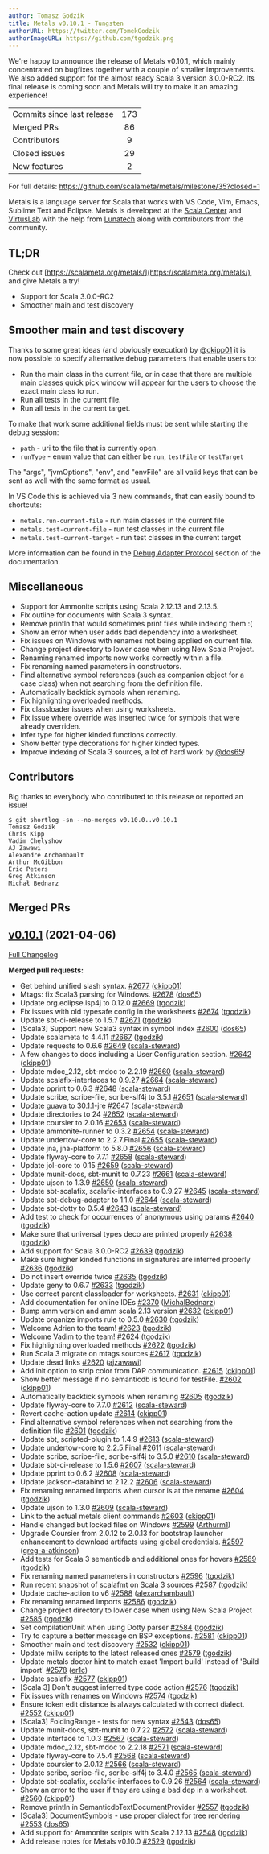 ```yaml
---
author: Tomasz Godzik
title: Metals v0.10.1 - Tungsten
authorURL: https://twitter.com/TomekGodzik
authorImageURL: https://github.com/tgodzik.png
---
```


We're happy to announce the release of Metals v0.10.1, which mainly concentrated
on bugfixes together with a couple of smaller improvements. We also added
support for the almost ready Scala 3 version 3.0.0-RC2. Its final release is
coming soon and Metals will try to make it an amazing experience!

<table>
<tbody>
  <tr>
    <td>Commits since last release</td>
    <td align="center">173</td>
  </tr>
  <tr>
    <td>Merged PRs</td>
    <td align="center">86</td>
  </tr>
    <tr>
    <td>Contributors</td>
    <td align="center">9</td>
  </tr>
  <tr>
    <td>Closed issues</td>
    <td align="center">29</td>
  </tr>
  <tr>
    <td>New features</td>
    <td align="center">2</td>
  </tr>
</tbody>
</table>

For full details: https://github.com/scalameta/metals/milestone/35?closed=1

Metals is a language server for Scala that works with VS Code, Vim, Emacs,
Sublime Text and Eclipse. Metals is developed at the
[Scala Center](https://scala.epfl.ch/) and [VirtusLab](https://virtuslab.com)
with the help from [Lunatech](https://lunatech.com) along with contributors from
the community.

## TL;DR

Check out [https://scalameta.org/metals/](https://scalameta.org/metals/), and
give Metals a try!

- Support for Scala 3.0.0-RC2
- Smoother main and test discovery

## Smoother main and test discovery

Thanks to some great ideas (and obviously execution) by
[@ckipp01](https://github.com/ckipp01) it is now possible to specify alternative
debug parameters that enable users to:

- Run the main class in the current file, or in case that there are multiple
  main classes quick pick window will appear for the users to choose the exact
  main class to run.
- Run all tests in the current file.
- Run all tests in the current target.

To make that work some additional fields must be sent while starting the debug
session:

- `path` - uri to the file that is currently open.
- `runType` - enum value that can either be `run`, `testFile` or `testTarget`

The "args", "jvmOptions", "env", and "envFile" are all valid keys that can be
sent as well with the same format as usual.

In VS Code this is achieved via 3 new commands, that can easily bound to
shortcuts:

- `metals.run-current-file` - run main classes in the current file
- `metals.test-current-file` - run test classes in the current file
- `metals.test-current-target` - run test classes in the current target

More information can be found in the
[Debug Adapter Protocol](https://scalameta.org/metals/docs/integrations/debug-adapter-protocol#how-to-add-support-for-debugging-in-my-editor)
section of the documentation.

## Miscellaneous

- Support for Ammonite scripts using Scala 2.12.13 and 2.13.5.
- Fix outline for documents with Scala 3 syntax.
- Remove println that would sometimes print files while indexing them :(
- Show an error when user adds bad dependency into a worksheet.
- Fix issues on Windows with renames not being applied on current file.
- Change project directory to lower case when using New Scala Project.
- Renaming renamed imports now works correctly within a file.
- Fix renaming named parameters in constructors.
- Find alternative symbol references (such as companion object for a case class)
  when not searching from the definition file.
- Automatically backtick symbols when renaming.
- Fix highlighting overloaded methods.
- Fix classloader issues when using worksheets.
- Fix issue where override was inserted twice for symbols that were already
  overriden.
- Infer type for higher kinded functions correctly.
- Show better type decorations for higher kinded types.
- Improve indexing of Scala 3 sources, a lot of hard work by
  [@dos65](https://github.com/dos65)!

## Contributors

Big thanks to everybody who contributed to this release or reported an issue!

```
$ git shortlog -sn --no-merges v0.10.0..v0.10.1
Tomasz Godzik
Chris Kipp
Vadim Chelyshov
AJ Zawawi
Alexandre Archambault
Arthur McGibbon
Eric Peters
Greg Atkinson
Michał Bednarz
```

## Merged PRs

## [v0.10.1](https://github.com/scalameta/metals/tree/v0.10.1) (2021-04-06)

[Full Changelog](https://github.com/scalameta/metals/compare/v0.10.0...v0.10.1)

**Merged pull requests:**

- Get behind unified slash syntax.
  [\#2677](https://github.com/scalameta/metals/pull/2677)
  ([ckipp01](https://github.com/ckipp01))
- Mtags: fix Scala3 parsing for Windows.
  [\#2678](https://github.com/scalameta/metals/pull/2678)
  ([dos65](https://github.com/dos65))
- Update org.eclipse.lsp4j to 0.12.0
  [\#2669](https://github.com/scalameta/metals/pull/2669)
  ([tgodzik](https://github.com/tgodzik))
- Fix issues with old typesafe config in the worksheets
  [\#2674](https://github.com/scalameta/metals/pull/2674)
  ([tgodzik](https://github.com/tgodzik))
- Update sbt-ci-release to 1.5.7
  [\#2671](https://github.com/scalameta/metals/pull/2671)
  ([tgodzik](https://github.com/tgodzik))
- [Scala3] Support new Scala3 syntax in symbol index
  [\#2600](https://github.com/scalameta/metals/pull/2600)
  ([dos65](https://github.com/dos65))
- Update scalameta to 4.4.11
  [\#2667](https://github.com/scalameta/metals/pull/2667)
  ([tgodzik](https://github.com/tgodzik))
- Update requests to 0.6.6
  [\#2649](https://github.com/scalameta/metals/pull/2649)
  ([scala-steward](https://github.com/scala-steward))
- A few changes to docs including a User Configuration section.
  [\#2642](https://github.com/scalameta/metals/pull/2642)
  ([ckipp01](https://github.com/ckipp01))
- Update mdoc_2.12, sbt-mdoc to 2.2.19
  [\#2660](https://github.com/scalameta/metals/pull/2660)
  ([scala-steward](https://github.com/scala-steward))
- Update scalafix-interfaces to 0.9.27
  [\#2664](https://github.com/scalameta/metals/pull/2664)
  ([scala-steward](https://github.com/scala-steward))
- Update pprint to 0.6.3 [\#2648](https://github.com/scalameta/metals/pull/2648)
  ([scala-steward](https://github.com/scala-steward))
- Update scribe, scribe-file, scribe-slf4j to 3.5.1
  [\#2651](https://github.com/scalameta/metals/pull/2651)
  ([scala-steward](https://github.com/scala-steward))
- Update guava to 30.1.1-jre
  [\#2647](https://github.com/scalameta/metals/pull/2647)
  ([scala-steward](https://github.com/scala-steward))
- Update directories to 24
  [\#2652](https://github.com/scalameta/metals/pull/2652)
  ([scala-steward](https://github.com/scala-steward))
- Update coursier to 2.0.16
  [\#2653](https://github.com/scalameta/metals/pull/2653)
  ([scala-steward](https://github.com/scala-steward))
- Update ammonite-runner to 0.3.2
  [\#2654](https://github.com/scalameta/metals/pull/2654)
  ([scala-steward](https://github.com/scala-steward))
- Update undertow-core to 2.2.7.Final
  [\#2655](https://github.com/scalameta/metals/pull/2655)
  ([scala-steward](https://github.com/scala-steward))
- Update jna, jna-platform to 5.8.0
  [\#2656](https://github.com/scalameta/metals/pull/2656)
  ([scala-steward](https://github.com/scala-steward))
- Update flyway-core to 7.7.1
  [\#2658](https://github.com/scalameta/metals/pull/2658)
  ([scala-steward](https://github.com/scala-steward))
- Update jol-core to 0.15
  [\#2659](https://github.com/scalameta/metals/pull/2659)
  ([scala-steward](https://github.com/scala-steward))
- Update munit-docs, sbt-munit to 0.7.23
  [\#2661](https://github.com/scalameta/metals/pull/2661)
  ([scala-steward](https://github.com/scala-steward))
- Update ujson to 1.3.9 [\#2650](https://github.com/scalameta/metals/pull/2650)
  ([scala-steward](https://github.com/scala-steward))
- Update sbt-scalafix, scalafix-interfaces to 0.9.27
  [\#2645](https://github.com/scalameta/metals/pull/2645)
  ([scala-steward](https://github.com/scala-steward))
- Update sbt-debug-adapter to 1.1.0
  [\#2644](https://github.com/scalameta/metals/pull/2644)
  ([scala-steward](https://github.com/scala-steward))
- Update sbt-dotty to 0.5.4
  [\#2643](https://github.com/scalameta/metals/pull/2643)
  ([scala-steward](https://github.com/scala-steward))
- Add test to check for occurrences of anonymous using params
  [\#2640](https://github.com/scalameta/metals/pull/2640)
  ([tgodzik](https://github.com/tgodzik))
- Make sure that universal types deco are printed properly
  [\#2638](https://github.com/scalameta/metals/pull/2638)
  ([tgodzik](https://github.com/tgodzik))
- Add support for Scala 3.0.0-RC2
  [\#2639](https://github.com/scalameta/metals/pull/2639)
  ([tgodzik](https://github.com/tgodzik))
- Make sure higher kinded functions in signatures are inferred properly
  [\#2636](https://github.com/scalameta/metals/pull/2636)
  ([tgodzik](https://github.com/tgodzik))
- Do not insert override twice
  [\#2635](https://github.com/scalameta/metals/pull/2635)
  ([tgodzik](https://github.com/tgodzik))
- Update geny to 0.6.7 [\#2633](https://github.com/scalameta/metals/pull/2633)
  ([tgodzik](https://github.com/tgodzik))
- Use correct parent classloader for worksheets.
  [\#2631](https://github.com/scalameta/metals/pull/2631)
  ([ckipp01](https://github.com/ckipp01))
- Add documentation for online IDEs
  [\#2370](https://github.com/scalameta/metals/pull/2370)
  ([MichalBednarz](https://github.com/MichalBednarz))
- Bump amm version and amm scala 2.13 version
  [\#2632](https://github.com/scalameta/metals/pull/2632)
  ([ckipp01](https://github.com/ckipp01))
- Update organize imports rule to 0.5.0
  [\#2630](https://github.com/scalameta/metals/pull/2630)
  ([tgodzik](https://github.com/tgodzik))
- Welcome Adrien to the team!
  [\#2623](https://github.com/scalameta/metals/pull/2623)
  ([tgodzik](https://github.com/tgodzik))
- Welcome Vadim to the team!
  [\#2624](https://github.com/scalameta/metals/pull/2624)
  ([tgodzik](https://github.com/tgodzik))
- Fix highlighting overloaded methods
  [\#2622](https://github.com/scalameta/metals/pull/2622)
  ([tgodzik](https://github.com/tgodzik))
- Run Scala 3 migrate on mtags sources
  [\#2617](https://github.com/scalameta/metals/pull/2617)
  ([tgodzik](https://github.com/tgodzik))
- Update dead links [\#2620](https://github.com/scalameta/metals/pull/2620)
  ([ajzawawi](https://github.com/ajzawawi))
- Add init option to strip color from DAP communication.
  [\#2615](https://github.com/scalameta/metals/pull/2615)
  ([ckipp01](https://github.com/ckipp01))
- Show better message if no semanticdb is found for testFile.
  [\#2602](https://github.com/scalameta/metals/pull/2602)
  ([ckipp01](https://github.com/ckipp01))
- Automatically backtick symbols when renaming
  [\#2605](https://github.com/scalameta/metals/pull/2605)
  ([tgodzik](https://github.com/tgodzik))
- Update flyway-core to 7.7.0
  [\#2612](https://github.com/scalameta/metals/pull/2612)
  ([scala-steward](https://github.com/scala-steward))
- Revert cache-action update
  [\#2614](https://github.com/scalameta/metals/pull/2614)
  ([ckipp01](https://github.com/ckipp01))
- Find alternative symbol references when not searching from the definition file
  [\#2601](https://github.com/scalameta/metals/pull/2601)
  ([tgodzik](https://github.com/tgodzik))
- Update sbt, scripted-plugin to 1.4.9
  [\#2613](https://github.com/scalameta/metals/pull/2613)
  ([scala-steward](https://github.com/scala-steward))
- Update undertow-core to 2.2.5.Final
  [\#2611](https://github.com/scalameta/metals/pull/2611)
  ([scala-steward](https://github.com/scala-steward))
- Update scribe, scribe-file, scribe-slf4j to 3.5.0
  [\#2610](https://github.com/scalameta/metals/pull/2610)
  ([scala-steward](https://github.com/scala-steward))
- Update sbt-ci-release to 1.5.6
  [\#2607](https://github.com/scalameta/metals/pull/2607)
  ([scala-steward](https://github.com/scala-steward))
- Update pprint to 0.6.2 [\#2608](https://github.com/scalameta/metals/pull/2608)
  ([scala-steward](https://github.com/scala-steward))
- Update jackson-databind to 2.12.2
  [\#2606](https://github.com/scalameta/metals/pull/2606)
  ([scala-steward](https://github.com/scala-steward))
- Fix renaming renamed imports when cursor is at the rename
  [\#2604](https://github.com/scalameta/metals/pull/2604)
  ([tgodzik](https://github.com/tgodzik))
- Update ujson to 1.3.0 [\#2609](https://github.com/scalameta/metals/pull/2609)
  ([scala-steward](https://github.com/scala-steward))
- Link to the actual metals client commands
  [\#2603](https://github.com/scalameta/metals/pull/2603)
  ([ckipp01](https://github.com/ckipp01))
- Handle changed but locked files on Windows
  [\#2599](https://github.com/scalameta/metals/pull/2599)
  ([Arthurm1](https://github.com/Arthurm1))
- Upgrade Coursier from 2.0.12 to 2.0.13 for bootstrap launcher enhancement to
  download artifacts using global credentials.
  [\#2597](https://github.com/scalameta/metals/pull/2597)
  ([greg-a-atkinson](https://github.com/greg-a-atkinson))
- Add tests for Scala 3 semanticdb and additional ones for hovers
  [\#2589](https://github.com/scalameta/metals/pull/2589)
  ([tgodzik](https://github.com/tgodzik))
- Fix renaming named parameters in constructors
  [\#2596](https://github.com/scalameta/metals/pull/2596)
  ([tgodzik](https://github.com/tgodzik))
- Run recent snapshot of scalafmt on Scala 3 sources
  [\#2587](https://github.com/scalameta/metals/pull/2587)
  ([tgodzik](https://github.com/tgodzik))
- Update cache-action to v6
  [\#2588](https://github.com/scalameta/metals/pull/2588)
  ([alexarchambault](https://github.com/alexarchambault))
- Fix renaming renamed imports
  [\#2586](https://github.com/scalameta/metals/pull/2586)
  ([tgodzik](https://github.com/tgodzik))
- Change project directory to lower case when using New Scala Project
  [\#2585](https://github.com/scalameta/metals/pull/2585)
  ([tgodzik](https://github.com/tgodzik))
- Set compilationUnit when using Dotty parser
  [\#2584](https://github.com/scalameta/metals/pull/2584)
  ([tgodzik](https://github.com/tgodzik))
- Try to capture a better message on BSP exceptions.
  [\#2581](https://github.com/scalameta/metals/pull/2581)
  ([ckipp01](https://github.com/ckipp01))
- Smoother main and test discovery
  [\#2532](https://github.com/scalameta/metals/pull/2532)
  ([ckipp01](https://github.com/ckipp01))
- Update millw scripts to the latest released ones
  [\#2579](https://github.com/scalameta/metals/pull/2579)
  ([tgodzik](https://github.com/tgodzik))
- Update metals doctor hint to match exact 'Import build' instead of 'Build
  import' [\#2578](https://github.com/scalameta/metals/pull/2578)
  ([er1c](https://github.com/er1c))
- Update scalafix [\#2577](https://github.com/scalameta/metals/pull/2577)
  ([ckipp01](https://github.com/ckipp01))
- [Scala 3] Don't suggest inferred type code action
  [\#2576](https://github.com/scalameta/metals/pull/2576)
  ([tgodzik](https://github.com/tgodzik))
- Fix issues with renames on Windows
  [\#2574](https://github.com/scalameta/metals/pull/2574)
  ([tgodzik](https://github.com/tgodzik))
- Ensure token edit distance is always calculated with correct dialect.
  [\#2552](https://github.com/scalameta/metals/pull/2552)
  ([ckipp01](https://github.com/ckipp01))
- [Scala3] FoldingRange - tests for new syntax
  [\#2543](https://github.com/scalameta/metals/pull/2543)
  ([dos65](https://github.com/dos65))
- Update munit-docs, sbt-munit to 0.7.22
  [\#2572](https://github.com/scalameta/metals/pull/2572)
  ([scala-steward](https://github.com/scala-steward))
- Update interface to 1.0.3
  [\#2567](https://github.com/scalameta/metals/pull/2567)
  ([scala-steward](https://github.com/scala-steward))
- Update mdoc_2.12, sbt-mdoc to 2.2.18
  [\#2571](https://github.com/scalameta/metals/pull/2571)
  ([scala-steward](https://github.com/scala-steward))
- Update flyway-core to 7.5.4
  [\#2568](https://github.com/scalameta/metals/pull/2568)
  ([scala-steward](https://github.com/scala-steward))
- Update coursier to 2.0.12
  [\#2566](https://github.com/scalameta/metals/pull/2566)
  ([scala-steward](https://github.com/scala-steward))
- Update scribe, scribe-file, scribe-slf4j to 3.4.0
  [\#2565](https://github.com/scalameta/metals/pull/2565)
  ([scala-steward](https://github.com/scala-steward))
- Update sbt-scalafix, scalafix-interfaces to 0.9.26
  [\#2564](https://github.com/scalameta/metals/pull/2564)
  ([scala-steward](https://github.com/scala-steward))
- Show an error to the user if they are using a bad dep in a worksheet.
  [\#2560](https://github.com/scalameta/metals/pull/2560)
  ([ckipp01](https://github.com/ckipp01))
- Remove println in SemanticdbTextDocumentProvider
  [\#2557](https://github.com/scalameta/metals/pull/2557)
  ([tgodzik](https://github.com/tgodzik))
- [Scala3] DocumentSymbols - use proper dialect for tree rendering
  [\#2553](https://github.com/scalameta/metals/pull/2553)
  ([dos65](https://github.com/dos65))
- Add support for Ammonite scripts with Scala 2.12.13
  [\#2548](https://github.com/scalameta/metals/pull/2548)
  ([tgodzik](https://github.com/tgodzik))
- Add release notes for Metals v0.10.0
  [\#2529](https://github.com/scalameta/metals/pull/2529)
  ([tgodzik](https://github.com/tgodzik))
